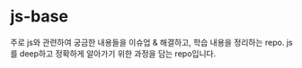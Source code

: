 # js-base
주로 js와 관련하여 궁금한 내용들을 이슈업 &amp; 해결하고, 학습 내용을 정리하는 repo. js를 deep하고 정확하게 알아가기 위한 과정을 담는 repo입니다.
